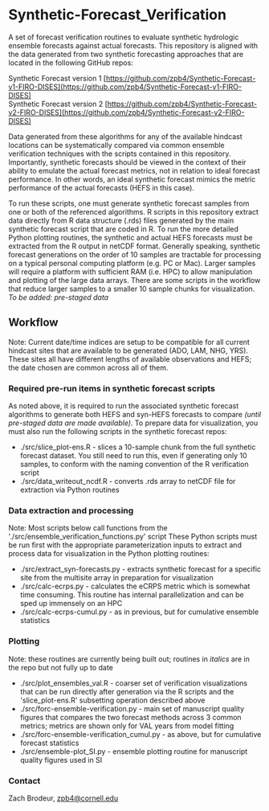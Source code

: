 # Synthetic-Forecast_Verification
A set of forecast verification routines to evaluate synthetic hydrologic ensemble forecasts against actual forecasts. This repository is aligned with the data generated from two synthetic forecasting approaches that are located in the following GitHub repos:   
    
Synthetic Forecast version 1 [https://github.com/zpb4/Synthetic-Forecast-v1-FIRO-DISES](https://github.com/zpb4/Synthetic-Forecast-v1-FIRO-DISES)   
Synthetic Forecast version 2 [https://github.com/zpb4/Synthetic-Forecast-v2-FIRO-DISES](https://github.com/zpb4/Synthetic-Forecast-v2-FIRO-DISES)   

Data generated from these algorithms for any of the available hindcast locations can be systematically compared via common ensemble verification techniques with the scripts contained in this repository. Importantly, synthetic forecasts should be viewed in the context of their ability to emulate the actual forecast metrics, not in relation to ideal forecast performance. In other words, an ideal synthetic forecast mimics the metric performance of the actual forecasts (HEFS in this case).   

To run these scripts, one must generate synthetic forecast samples from one or both of the referenced algorithms. R scripts in this repository extract data directly from R data structure (.rds) files generated by the main synthetic forecast script that are coded in R. To run the more detailed Python plotting routines, the synthetic and actual HEFS forecasts must be extracted from the R output in netCDF format. Generally speaking, synthetic forecast generations on the order of 10 samples are tractable for processing on a typical personal computing platform (e.g. PC or Mac). Larger samples will require a platform with sufficient RAM (i.e. HPC) to allow manipulation and plotting of the large data arrays. There are some scripts in the workflow that reduce larger samples to a smaller 10 sample chunks for visualization. _To be added: pre-staged data_

## Workflow   
Note: Current date/time indices are setup to be compatible for all current hindcast sites that are available to be generated (ADO, LAM, NHG, YRS). These sites all have different lengths of available observations and HEFS; the date chosen are common across all of them.
### Required pre-run items in synthetic forecast scripts
As noted above, it is required to run the associated synthetic forecast algorithms to generate both HEFS and syn-HEFS forecasts to compare _(until pre-staged data are made available)_. To prepare data for visualization, you must also run the following scripts in the synthetic forecast repos:

-  ./src/slice_plot-ens.R - slices a 10-sample chunk from the full synthetic forecast dataset. You still need to run this, even if generating only 10 samples, to conform with the naming convention of the R verification script
-  ./src/data_writeout_ncdf.R - converts .rds array to netCDF file for extraction via Python routines

### Data extraction and processing
Note: Most scripts below call functions from the './src/ensemble_verification_functions.py' script
These Python scripts must be run first with the appropriate parameterization inputs to extract and process data for visualization in the Python plotting routines:
- ./src/extract_syn-forecasts.py - extracts synthetic forecast for a specific site from the multisite array in preparation for visualization
- ./src/calc-ecrps.py - calculates the eCRPS metric which is somewhat time consuming. This routine has internal parallelization and can be sped up immensely on an HPC
- ./src/calc-ecrps-cumul.py - as in previous, but for cumulative ensemble statistics
### Plotting
Note: these routines are currently being built out; routines in _italics_ are in the repo but not fully up to date
- ./src/plot_ensembles_val.R - coarser set of verification visualizations that can be run directly after generation via the R scripts and the 'slice_plot-ens.R' subsetting operation described above
- ./src/forc-ensemble-verification.py - main set of manuscript quality figures that compares the two forecast methods across 3 common metrics; metrics are shown only for VAL years from model fitting
- ./src/forc-ensemble-verification_cumul.py - as above, but for cumulative forecast statistics
- ./src/ensemble-plot_SI.py - ensemble plotting routine for manuscript quality figures used in SI

### Contact
Zach Brodeur, zpb4@cornell.edu
